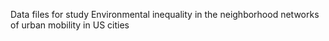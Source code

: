 Data files for study Environmental inequality in the neighborhood networks of urban mobility in US cities

